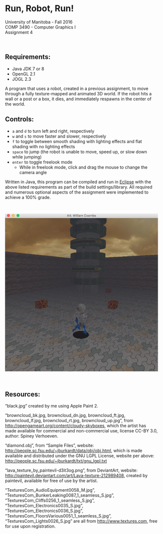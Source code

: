 # Run, Robot, Run!
University of Manitoba - Fall 2016<br>
COMP 3490 - Computer Graphics I<br>
Assignment 4

<br>

## Requirements:
* Java JDK 7 or 8
* OpenGL 2.1
* JOGL 2.3

A program that uses a robot, created in a previous assignment, to move through a fully texture-mapped and animated 3D world. If the robot hits a wall or a post or a box, it dies, and immediately respawns in the center of the world.

## Controls:
* `a` and `d` to turn left and right, respectively
* `w` and `s` to move faster and slower, respectively
* `f` to toggle between smooth shading with lighting effects and flat shading with no lighting effects
* `space` to jump (the robot is unable to move, speed up, or slow down while jumping)
* `enter` to toggle freelook mode
  * While in freelook mode, click and drag the mouse to change the camera angle

Written in Java, this program can be compiled and run in [Eclipse](https://www.eclipse.org/) with the above listed requirements as part of the build settings/library. All required and numerous optional aspects of the assignment were implemented to achieve a 100% grade.

<br>

![](3490A4.png?raw=true)

<br>

## Resources:

“black.jpg” created by me using Apple Paint 2.  

“browncloud_bk.jpg, browncloud_dn.jpg, browncloud_ft.jpg, browncloud_lf.jpg, browncloud_rt.jpg, browncloud_up.jpg”, from http://opengameart.org/content/cloudy-skyboxes, which the artist has made available for commercial and non-commercial use, license CC-BY 3.0, author: Spiney Verhoeven.

“diamond.obj”, from “Sample Files”, website: http://people.sc.fsu.edu/~jburkardt/data/obj/obj.html, which is made available and distributed under the GNU LGPL License, website per above: http://people.sc.fsu.edu/~jburkardt/txt/gnu_lgpl.txt

“lava_texture_by_paintevil-d3it3og.png”, from DeviantArt, website: http://paintevil.deviantart.com/art/Lava-texture-212989408, created by paintevil, available for free of use by the artist.

“TexturesCom_AudioEquipment0058_M.jpg”, “TexturesCom_BunkerLeaking0087_1_seamless_S.jpg”, “TexturesCom_Cliffs0256_1_seamless_S.jpg”, “TexturesCom_Electronics0035_S.jpg”, “TexturesCom_Electronics0036_S.jpg”, “TexturesCom_FloorsVarious0051_1_seamless_S.jpg”, “TexturesCom_Lights0026_S.jpg” are all from http://www.textures.com, free for use upon registration.
